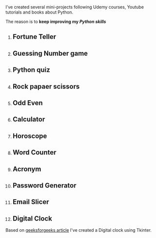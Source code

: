 I've created several mini-projects following Udemy courses, Youtube tutorials and books about Python.

The reason is to **keep improving my _Python skills_** 

1. ## Fortune Teller

2. ## Guessing Number game

3. ## Python quiz

4. ## Rock papaer scissors

5. ## Odd Even

6. ## Calculator

7. ## Horoscope

8. ## Word Counter

9. ## Acronym

10. ## Password Generator

11. ## Email Slicer

12. ## Digital Clock
Based on [geeksforgeeks article](https://www.geeksforgeeks.org/python-create-a-digital-clock-using-tkinter/) I've created a Digital clock using Tkinter.



